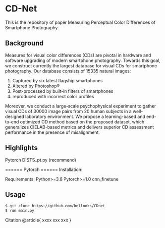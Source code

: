 # CD-Net
This is the repository of paper Measuring Perceptual Color Differences of Smartphone Photography.

## Background

Measures for visual color differences (CDs) are pivotal in hardware and software upgrading of modern smartphone photography. Towards this goal, we construct currently the largest database for visual CDs for smartphone photography. Our database consists of 15335 natural images:
1) Captured by six latest flagship smartphones
2) Altered by Photoshop®
3) Post-processed by built-in filters of smartphones
4) reproduced with incorrect color profiles

Moreover, we conduct a large-scale psychophysical experiment to gather visual CDs of 30000 image pairs from 20 human subjects in a well-designed laboratory environment. We propose a learning-based and end-to-end optimized CD method based on the proposed dataset, which generalizes CIELAB-based metrics and delivers superior CD assessment performance in the presence of misalignment.

## Highlights
Pytorch DISTS_pt.py (recommend)

====== Pytorch ======
Installation:

Requirements:
Python>=3.6
Pytorch>=1.0
cnn_finetune

## Usage
```sh
$ git clone https://github.com/hellooks/CDnet
$ run main.py
```

Citation
@article{
xxxx
xxx
xxx
}
